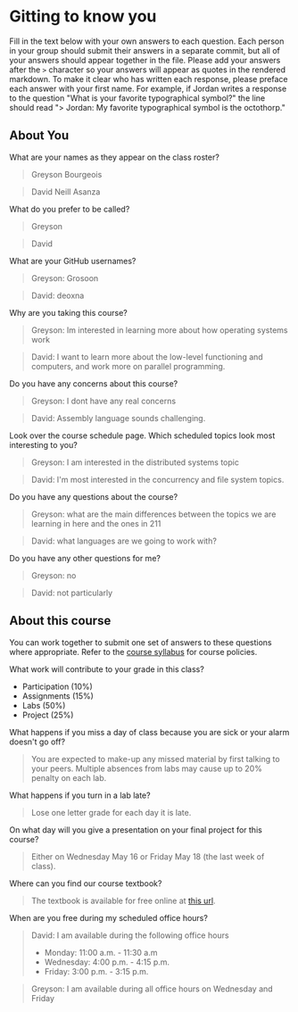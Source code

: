 # Gitting to know you
Fill in the text below with your own answers to each question. Each person in your group should submit their answers in a separate commit, but all of your answers should appear together in the file. Please add your answers after the `>` character so your answers will appear as quotes in the rendered markdown. To make it clear who has written each response, please preface each answer with your first name. For example, if Jordan writes a response to the question "What is your favorite typographical symbol?" the line should read "> Jordan: My favorite typographical symbol is the octothorp." 

## About You
What are your names as they appear on the class roster?
> Greyson Bourgeois

> David Neill Asanza

What do you prefer to be called?
> Greyson

> David

What are your GitHub usernames?
> Greyson: Grosoon

> David: deoxna

Why are you taking this course?
> Greyson: Im interested in learning more about how operating systems work

> David: I want to learn more about the low-level functioning and computers, and work more on parallel programming.

Do you have any concerns about this course?
> Greyson: I dont have any real concerns

> David: Assembly language sounds challenging.

Look over the course schedule page. Which scheduled topics look most interesting to you?
> Greyson: I am interested in the distributed systems topic

> David: I'm most interested in the concurrency and file system topics.

Do you have any questions about the course?
> Greyson: what are the main differences between the topics we are learning in here and the ones in 211

> David: what languages are we going to work with?

Do you have any other questions for me?
> Greyson: no

> David: not particularly

## About this course
You can work together to submit one set of answers to these questions where appropriate. Refer to the [course syllabus](http://www.cs.grinnell.edu/~curtsinger/teaching/2018S/CSC213/syllabus/) for course policies.

What work will contribute to your grade in this class?
* Participation (10%)
* Assignments (15%)
* Labs (50%)
* Project (25%)

What happens if you miss a day of class because you are sick or your alarm doesn't go off?
> You are expected to make-up any missed material by first talking to your peers. Multiple absences from labs may cause up to 20% penalty on each lab.

What happens if you turn in a lab late?
> Lose one letter grade for each day it is late.

On what day will you give a presentation on your final project for this course?
> Either on Wednesday May 16 or Friday May 18 (the last week of class).

Where can you find our course textbook?
> The textbook is available for free online at [this url](http://pages.cs.wisc.edu/~remzi/OSTEP/).

When are you free during my scheduled office hours?
> David: I am available during the following office hours
> * Monday: 11:00 a.m. - 11:30 a.m
> * Wednesday: 4:00 p.m. - 4:15 p.m. 
> * Friday: 3:00 p.m. - 3:15 p.m.


> Greyson: I am available during all office hours on Wednesday and Friday
